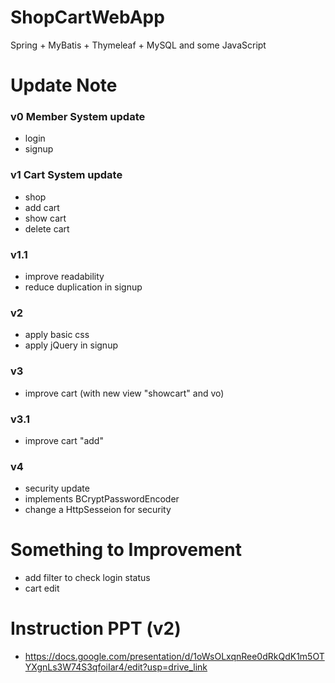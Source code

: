 # ShopCartWebApp
Spring + MyBatis + Thymeleaf + MySQL and some JavaScript

# Update Note
### v0 Member System update
- login
- signup
### v1 Cart System update
- shop
- add cart
- show cart
- delete cart
### v1.1
- improve readability
- reduce duplication in signup
### v2
- apply basic css
- apply jQuery in signup
### v3
- improve cart (with new view "showcart" and vo)
### v3.1
- improve cart "add"
### v4
- security update
- implements BCryptPasswordEncoder
- change a HttpSesseion for security

# Something to Improvement
- add filter to check login status
- cart edit

# Instruction PPT (v2)
- https://docs.google.com/presentation/d/1oWsOLxqnRee0dRkQdK1m5OTYXgnLs3W74S3qfoiIar4/edit?usp=drive_link